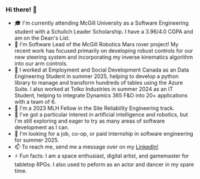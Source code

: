 ### Hi there! 👋

- 🎓 I'm currently attending McGill University as a Software Engineering student with a Schulich Leader Scholarship. I have a 3.96/4.0 CGPA and am on the Dean's List.
- 🔭 I'm Software Lead of the McGill Robotics Mars rover project! My recent work has focused primarily on developing robust controls for our new steering system and incorporating my inverse kinematics algorithm into our arm controls.
- 💼 I worked at Employment and Social Development Canada as an Data Engineering Student in summer 2025, helping to develop a python library to manage and transform hundreds of tables using the Azure Suite. I also worked at Tolko Industries in summer 2024 as an IT Student, helping to integrate Dynamics 365 F&O into 20+ applications with a team of 6.
- 📌 I'm a 2023 MLH Fellow in the Site Reliability Engineering track.
- 💙 I've got a particular interest in artificial intelligence and robotics, but I'm still exploring and eager to try as many areas of software development as I can.
- 🔎 I'm looking for a job, co-op, or paid internship in software engineering for summer 2025.
- 📫 To reach me, send me a message over on my [LinkedIn!](https://www.linkedin.com/in/aerinbrown712/)
- ⚡ Fun facts: I am a space enthusiast, digital artist, and gamemaster for tabletop RPGs. I also used to peform as an actor and dancer in my spare time.


